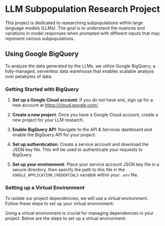 # LLM Subpopulation Research Project

This project is dedicated to researching subpopulations within large language models (LLMs). The goal is to understand the nuances and variations in model responses when prompted with different inputs that may represent various subpopulations.

## Using Google BigQuery

To analyze the data generated by the LLMs, we utilize Google BigQuery, a fully-managed, serverless data warehouse that enables scalable analysis over petabytes of data.

### Getting Started with BigQuery

1. **Set up a Google Cloud account**: If you do not have one, sign up for a new account at https://cloud.google.com/.

2. **Create a new project**: Once you have a Google Cloud account, create a new project for your LLM research.

3. **Enable BigQuery API**: Navigate to the API & Services dashboard and enable the BigQuery API for your project.

4. **Set up authentication**: Create a service account and download the JSON key file. This will be used to authenticate your requests to BigQuery.

5. **Set up your environment**: Place your service account JSON key file in a secure directory, then specify the path to this file in the `GOOGLE_APPLICATION_CREDENTIALS` variable within your `.env` file.

### Setting up a Virtual Environment

To isolate our project dependencies, we will use a virtual environment. Follow these steps to set up your virtual environment:

Using a virtual environment is crucial for managing dependencies in your project. Below are the steps to set up a virtual environment:

